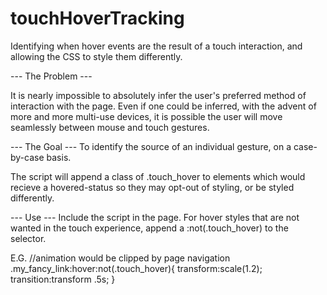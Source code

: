 # touchHoverTracking
Identifying when hover events are the result of a touch interaction, and allowing the CSS to style them differently.

--- The Problem ---

It is nearly impossible to absolutely infer the user's preferred method of interaction with the page. Even if one could be inferred, with the advent of more and more multi-use devices, 
it is possible the user will move seamlessly between mouse and touch gestures. 

--- The Goal ---
To identify the source of an individual gesture, on a case-by-case basis.

The script will append a class of .touch_hover to elements which would recieve a hovered-status so they may opt-out of styling, or be styled differently.

--- Use ---
Include the script in the page. For hover styles that are not wanted in the touch experience, append a :not(.touch_hover) to the selector.

E.G.
//animation would be clipped by page navigation
.my_fancy_link:hover:not(.touch_hover){
    transform:scale(1.2);
    transition:transform .5s;
}